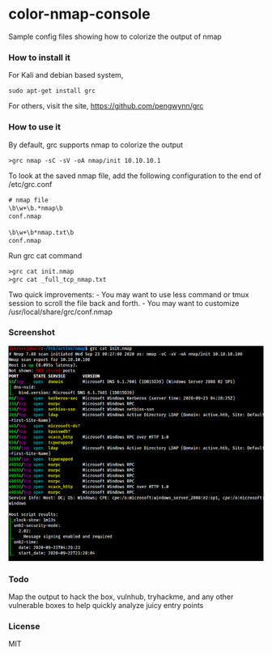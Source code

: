 # color-nmap-console

Sample config files showing how to colorize the output of nmap

### How to install it 

For Kali and debian based system,
    
    sudo apt-get install grc

For others, visit the site, https://github.com/pengwynn/grc


### How to use it 
 
By default, grc supports nmap to colorize the output

    >grc nmap -sC -sV -oA nmap/init 10.10.10.1

To look at the saved nmap file, add the following configuration to the end of /etc/grc.conf

    # nmap file
    \b\w+\b.*nmap\b
    conf.nmap

    \b\w+\b*nmap.txt\b
    conf.nmap

Run grc cat command

    >grc cat init.nmap 
    >grc cat _full_tcp_nmap.txt

Two quick improvements: 
    - You may want to use less command or tmux session to scroll the file back and forth. 
    - You may want to customize /usr/local/share/grc/conf.nmap

### Screenshot

![default colored nmap output](screenshot.png)


### Todo

Map the output to hack the box, vulnhub, tryhackme, and any other vulnerable boxes to help quickly analyze juicy entry points 

### License

MIT  

